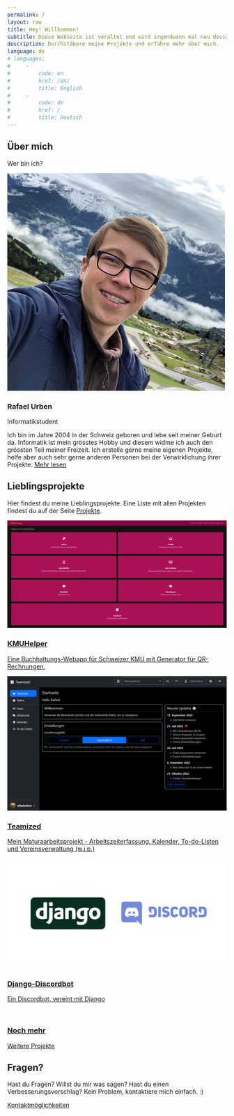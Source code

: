 ```yaml
---
permalink: /
layout: raw
title: Hey! Willkommen!
subtitle: Diese Webseite ist veraltet und wird irgendwann mal neu designt.
description: Durchstöbere meine Projekte und erfahre mehr über mich.
language: de
# languages:
#     -
#         code: en
#         href: /en/
#         title: English
#     -
#         code: de
#         href: /
#         title: Deutsch
---
```


<div id="about" class="team-boxed">
    <div class="container">
        <div class="intro">
            <h2 class="text-center">Über mich</h2>
            <p class="text-center">Wer bin ich?</p>
        </div>
        <div class="row justify-content-center people">
            <div class="col-sm-10 col-md-10 col-lg-8 col-xl-8 item">
                <div class="box">
                    <img class="rounded-circle" src="/assets/img/portrait-250.jpg" alt="Veraltetes Portrait (Selfie in Berglandschaft)">
                    <h3 class="name">Rafael Urben</h3>
                    <p class="title">Informatikstudent</p>
                    <p class="description">Ich bin im Jahre 2004 in der Schweiz geboren und lebe seit meiner Geburt
                        da. Informatik ist mein grösstes Hobby und diesem widme ich auch den grössten Teil meiner
                        Freizeit. Ich erstelle gerne meine eigenen Projekte, helfe aber auch sehr gerne anderen
                        Personen bei der Verwirklichung ihrer Projekte. <a href="/about">Mehr lesen</a></p>
                    <div class="social">
                        <a href="https://go.rafaelurben.ch/github">
                            <i class="fab fa-github"></i>
                        </a>
                        <a href="https://go.rafaelurben.ch/mail">
                            <i class="fas fa-envelope"></i>
                        </a>
                    </div>
                </div>
            </div>
        </div>
    </div>
</div>
<div id="projects" class="projects-horizontal">
    <div class="container">
        <div class="intro">
            <h2 class="text-center">Lieblingsprojekte</h2>
            <p class="text-center">Hier findest du meine Lieblingsprojekte. Eine Liste mit allen Projekten findest
                du auf der Seite <a href="projects">Projekte</a>.</p>
        </div>
        <div class="row projects">
            <div class="col-sm-6 item">
                <a href="https://rafaelurben.ch/kmuhelper" class="nodeco">
                    <div class="row">
                        <div class="col-md-12 col-lg-5">
                            <img class="img-fluid" src="/assets/img/projects/kmuhelper.png">
                        </div>
                        <div class="col">
                            <h3 class="name">KMUHelper</h3>
                            <p class="description">Eine Buchhaltungs-Webapp für Schweizer KMU mit Generator für
                                QR-Rechnungen.</p>
                        </div>
                    </div>
                </a>
            </div>
            <div class="col-sm-6 item">
                <a href="https://app.rafaelurben.ch/teamized" class="nodeco">
                    <div class="row">
                        <div class="col-md-12 col-lg-5">
                            <img class="img-fluid" src="/assets/img/projects/teamized.png">
                        </div>
                        <div class="col">
                            <h3 class="name">Teamized</h3>
                            <p class="description">Mein Maturaarbeitsprojekt - Arbeitszeiterfassung, Kalender, To-do-Listen und Vereinsverwaltung (w.i.p.)</p>
                        </div>
                    </div>
                </a>
            </div>
            <div class="col-sm-6 item">
                <a href="https://github.com/rafaelurben/django-discordbot" class="nodeco">
                    <div class="row">
                        <div class="col-md-12 col-lg-5">
                            <img class="img-fluid" src="/assets/img/projects/django-discordbot.png">
                        </div>
                        <div class="col">
                            <h3 class="name">Django-Discordbot</h3>
                            <p class="description">Ein Discordbot, vereint mit Django</p>
                        </div>
                    </div>
                </a>
            </div>
            <div class="col-sm-6 item">
                <a href="/projects" class="nodeco">
                    <div class="row">
                        <div class="col-md-12 col-lg-5">
                            <img class="img-fluid" src="">
                        </div>
                        <div class="col">
                            <h3 class="name">Noch mehr</h3>
                            <p class="description">Weitere Projekte</p>
                        </div>
                    </div>
                </a>
            </div>
        </div>
    </div>
</div>
<div id="questions" class="highlight">
    <div class="container">
        <div class="intro">
            <h2 class="text-center">Fragen?</h2>
            <p class="text-center">Hast du Fragen? Willst du mir was sagen? Hast du einen Verbesserungsvorschlag?
                Kein Problem, kontaktiere mich einfach. :)</p>
        </div>
        <div class="buttons"><a class="btn btn-primary" role="button" href="/contact">Kontaktmöglichkeiten</a></div>
    </div>
</div>
